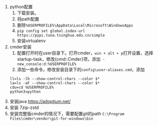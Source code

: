 1. python配置
    1. 下载安装。
    2. 将path配置
    3. 删除`%USERPROFILE%\AppData\Local\Microsoft\WindowsApps`
    4. `pip config set global.index-url https://pypi.tuna.tsinghua.edu.cn/simple`
    5. 安装virtualenv
2. cmder安装
    1. 配置打开时在user目录下。打开cmder，`win + alt + p`打开设置，选择startup-task，修改{cmd::Cmder}项，添加` -new_console:d:%USERPROFILE%`
    2. 添加一些命令，修改安装目录下的`config\user-aliases.cmd`，添加 
    ```
    ll=ls -lh --show-control-chars --color $*
    la=ls -aF --show-control-chars --color $*
    cdu=cd %USERPROFILE%
    python3=python
    ```
3. 安装java https://adoptium.net/
4. 安装 7zip-zstd
5. 安装完整版cmder的情况下，需要配置git的path `C:\Program Files\cmder\vendor\git-for-windows\bin`